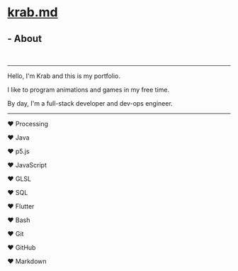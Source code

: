 # [krab.md](../index.html)

## - About
<br>

---
Hello, I'm Krab and this is my portfolio.

I like to program animations and games in my free time.

By day, I'm a full-stack developer and dev-ops engineer.

---

&#10084; Processing

&#10084; Java

&#10084; p5.js

&#10084; JavaScript

&#10084; GLSL

&#10084; SQL

&#10084; Flutter

&#10084; Bash

&#10084; Git

&#10084; GitHub

&#10084; Markdown
